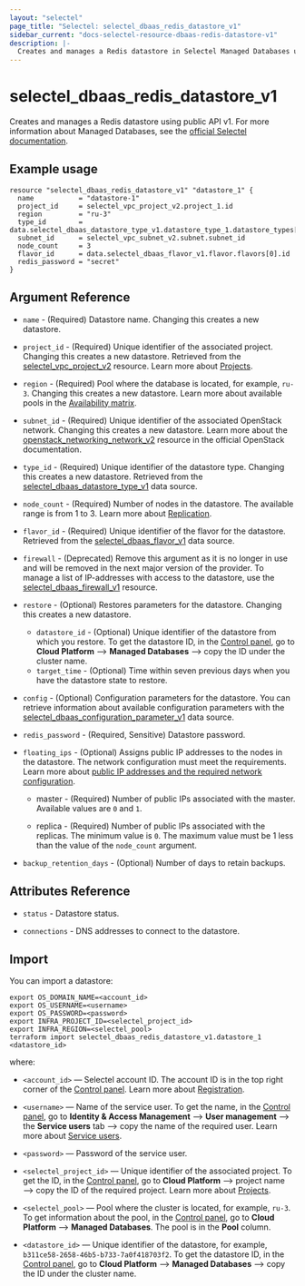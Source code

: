 ```yaml
---
layout: "selectel"
page_title: "Selectel: selectel_dbaas_redis_datastore_v1"
sidebar_current: "docs-selectel-resource-dbaas-redis-datastore-v1"
description: |-
  Creates and manages a Redis datastore in Selectel Managed Databases using public API v1.
---
```


# selectel\_dbaas\_redis\_datastore\_v1

Creates and manages a Redis datastore using public API v1. For more information about Managed Databases, see the [official Selectel documentation](https://docs.selectel.ru/en/cloud/managed-databases/redis/).

## Example usage

```hcl
resource "selectel_dbaas_redis_datastore_v1" "datastore_1" {
  name           = "datastore-1"
  project_id     = selectel_vpc_project_v2.project_1.id
  region         = "ru-3"
  type_id        = data.selectel_dbaas_datastore_type_v1.datastore_type_1.datastore_types[0].id
  subnet_id      = selectel_vpc_subnet_v2.subnet.subnet_id
  node_count     = 3
  flavor_id      = data.selectel_dbaas_flavor_v1.flavor.flavors[0].id
  redis_password = "secret"
}
```

## Argument Reference

* `name` - (Required) Datastore name. Changing this creates a new datastore.

* `project_id` - (Required) Unique identifier of the associated project. Changing this creates a new datastore. Retrieved from the [selectel_vpc_project_v2](https://registry.terraform.io/providers/selectel/selectel/latest/docs/resources/vpc_project_v2) resource. Learn more about [Projects](https://docs.selectel.ru/en/control-panel-actions/projects/about-projects/).

* `region` - (Required) Pool where the database is located, for example, `ru-3`. Changing this creates a new datastore. Learn more about available pools in the [Availability matrix](https://docs.selectel.ru/en/control-panel-actions/availability-matrix/#managed-databases).

* `subnet_id` - (Required) Unique identifier of the associated OpenStack network. Changing this creates a new datastore. Learn more about the [openstack_networking_network_v2](https://registry.terraform.io/providers/terraform-provider-openstack/openstack/latest/docs/data-sources/networking_network_v2) resource in the official OpenStack documentation.

* `type_id` - (Required) Unique identifier of the datastore type. Changing this creates a new datastore. Retrieved from the [selectel_dbaas_datastore_type_v1](https://registry.terraform.io/providers/selectel/selectel/latest/docs/data-sources/dbaas_datastore_type_v1) data source.

* `node_count` - (Required) Number of nodes in the datastore. The available range is from 1 to 3. Learn more about [Replication](https://docs.selectel.ru/en/cloud/managed-databases/about/about-managed-databases/#fault-tolerance-and-replication).

* `flavor_id` - (Required) Unique identifier of the flavor for the datastore. Retrieved from the [selectel_dbaas_flavor_v1](https://registry.terraform.io/providers/selectel/selectel/latest/docs/data-sources/dbaas_flavor_v1) data source.

* `firewall` - (Deprecated) Remove this argument as it is no longer in use and will be removed in the next major version of the provider. To manage a list of IP-addresses with access to the datastore, use the [selectel_dbaas_firewall_v1](https://registry.terraform.io/providers/selectel/selectel/latest/docs/resources/dbaas_firewall_v1) resource.

* `restore` - (Optional) Restores parameters for the datastore. Changing this creates a new datastore.

  * `datastore_id` - (Optional) Unique identifier of the datastore from which you restore. To get the datastore ID, in the [Control panel](https://my.selectel.ru/vpc/dbaas/), go to **Cloud Platform** ⟶ **Managed Databases** ⟶ copy the ID under the cluster name.
  * `target_time` - (Optional) Time within seven previous days when you have the datastore state to restore.

* `config` - (Optional) Configuration parameters for the datastore. You can retrieve information about available configuration parameters with the [selectel_dbaas_configuration_parameter_v1](https://registry.terraform.io/providers/selectel/selectel/latest/docs/data-sources/dbaas_configuration_parameter_v1) data source.

* `redis_password` - (Required, Sensitive) Datastore password.

* `floating_ips` - (Optional) Assigns public IP addresses to the nodes in the datastore. The network configuration must meet the requirements. Learn more about [public IP addresses and the required network configuration](https://docs.selectel.ru/en/cloud/managed-databases/redis/public-ip/).

  * master - (Required) Number of public IPs associated with the master. Available values are `0` and `1`.

  * replica - (Required) Number of public IPs associated with the replicas. The minimum value is `0`. The maximum value must be 1 less than the value of the `node_count` argument.

* `backup_retention_days` - (Optional) Number of days to retain backups.

## Attributes Reference

* `status` - Datastore status.

* `connections` - DNS addresses to connect to the datastore.

## Import

You can import a datastore:

```shell
export OS_DOMAIN_NAME=<account_id>
export OS_USERNAME=<username>
export OS_PASSWORD=<password>
export INFRA_PROJECT_ID=<selectel_project_id>
export INFRA_REGION=<selectel_pool>
terraform import selectel_dbaas_redis_datastore_v1.datastore_1 <datastore_id>
```

where:

* `<account_id>` — Selectel account ID. The account ID is in the top right corner of the [Control panel](https://my.selectel.ru/). Learn more about [Registration](https://docs.selectel.ru/en/control-panel-actions/account/registration/).

* `<username>` — Name of the service user. To get the name, in the [Control panel](https://my.selectel.ru/iam/users_management/users?type=service), go to **Identity & Access Management** ⟶ **User management** ⟶ the **Service users** tab ⟶ copy the name of the required user. Learn more about [Service users](https://docs.selectel.ru/en/control-panel-actions/users-and-roles/user-types-and-roles/).

* `<password>` — Password of the service user.

* `<selectel_project_id>` — Unique identifier of the associated project. To get the ID, in the [Control panel](https://my.selectel.ru/vpc/dbaas), go to **Cloud Platform** ⟶ project name ⟶ copy the ID of the required project. Learn more about [Projects](https://docs.selectel.ru/en/control-panel-actions/projects/about-projects/).

* `<selectel_pool>` — Pool where the cluster is located, for example, `ru-3`. To get information about the pool, in the [Control panel](https://my.selectel.ru/vpc/dbaas/), go to **Cloud Platform** ⟶ **Managed Databases**. The pool is in the **Pool** column.

* `<datastore_id>` — Unique identifier of the datastore, for example, `b311ce58-2658-46b5-b733-7a0f418703f2`. To get the datastore ID, in the [Control panel](https://my.selectel.ru/vpc/dbaas/), go to **Cloud Platform** ⟶ **Managed Databases** ⟶ copy the ID under the cluster name.